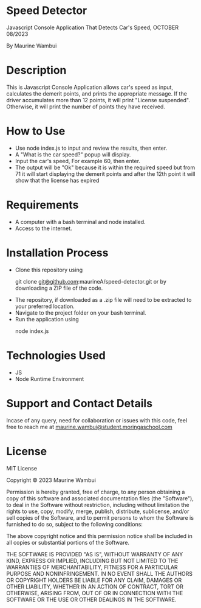 # Speed Detector

Javascript Console Application That Detects Car's Speed, OCTOBER 08/2023

By Maurine Wambui

# Description

This is Javascript Console Application allows car's speed as input, calculates the demerit points, and prints the appropriate message. If the driver accumulates more than 12 points, it will print "License suspended". Otherwise, it will print the number of points they have received.

# How to Use

<ul>
<li>Use node index.js to input and review the results, then enter.</li>
<li>A "What is the car speed?" popup will display.</li>
<li>Input the car's speed, For example 60, then enter.</li>
<li>The output will be  "Ok" because it is within the required speed but from 71 it will start displaying the demerit points and after the 12th point it will show that the license has expired </li>
</ul>

# Requirements

<ul>
<li>A computer with a bash terminal and node installed.</li>
<li>Access to the internet.</li>
</ul>

# Installation Process

<ul>
<li>Clone this repository using

  git clone git@github.com:maurineA/speed-detector.git
or by downloading a ZIP file of the code.</li>
<li>The repository, if downloaded as a .zip file will need to be extracted to your preferred location.</li>
<li>Navigate to the project folder on your bash terminal.</li>
<li>Run the application using

  node index.js</li>
</ul>

  # Technologies Used
<ul>
<li>JS</li>
<li>Node Runtime Environment</li>
</ul>


# Support and Contact Details

Incase of any query, need for collaboration or issues with this code, feel free to reach me at maurine.wambui@student.moringaschool.com

# License

MIT License

Copyright © 2023 Maurine Wambui 

Permission is hereby granted, free of charge, to any person obtaining a copy of this software and associated documentation files (the "Software"), to deal in the Software without restriction, including without limitation the rights to use, copy, modify, merge, publish, distribute, sublicense, and/or sell copies of the Software, and to permit persons to whom the Software is furnished to do so, subject to the following conditions:

The above copyright notice and this permission notice shall be included in all copies or substantial portions of the Software.

THE SOFTWARE IS PROVIDED "AS IS", WITHOUT WARRANTY OF ANY KIND, EXPRESS OR IMPLIED, INCLUDING BUT NOT LIMITED TO THE WARRANTIES OF MERCHANTABILITY, FITNESS FOR A PARTICULAR PURPOSE AND NONINFRINGEMENT. IN NO EVENT SHALL THE AUTHORS OR COPYRIGHT HOLDERS BE LIABLE FOR ANY CLAIM, DAMAGES OR OTHER LIABILITY, WHETHER IN AN ACTION OF CONTRACT, TORT OR OTHERWISE, ARISING FROM, OUT OF OR IN CONNECTION WITH THE SOFTWARE OR THE USE OR OTHER DEALINGS IN THE SOFTWARE.